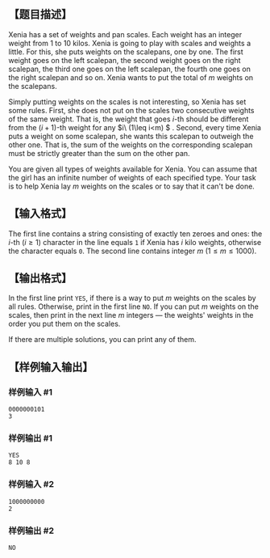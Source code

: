 ## 【题目描述】

Xenia has a set of weights and pan scales. Each weight has an integer weight from $1$ to $10$ kilos. Xenia is going to play with scales and weights a little. For this, she puts weights on the scalepans, one by one. The first weight goes on the left scalepan, the second weight goes on the right scalepan, the third one goes on the left scalepan, the fourth one goes on the right scalepan and so on. Xenia wants to put the total of $m$ weights on the scalepans.

Simply putting weights on the scales is not interesting, so Xenia has set some rules. First, she does not put on the scales two consecutive weights of the same weight. That is, the weight that goes $i$-th should be different from the $(i+1)$-th weight for any $i\ (1\leq i<m) $ . Second, every time Xenia puts a weight on some scalepan, she wants this scalepan to outweigh the other one. That is, the sum of the weights on the corresponding scalepan must be strictly greater than the sum on the other pan.

You are given all types of weights available for Xenia. You can assume that the girl has an infinite number of weights of each specified type. Your task is to help Xenia lay $m$ weights on the scales or to say that it can't be done.

## 【输入格式】

The first line contains a string consisting of exactly ten zeroes and ones: the $i$-th $(i\geq 1)$ character in the line equals `1` if Xenia has $i$ kilo weights, otherwise the character equals `0`. The second line contains integer $m\ (1\leq m\leq 1000)$.

## 【输出格式】

In the first line print `YES`, if there is a way to put $m$ weights on the scales by all rules. Otherwise, print in the first line `NO`. If you can put $m$ weights on the scales, then print in the next line $m$ integers — the weights' weights in the order you put them on the scales.

If there are multiple solutions, you can print any of them.

## 【样例输入输出】

### 样例输入 #1

```
0000000101
3
```

### 样例输出 #1

```
YES
8 10 8
```

### 样例输入 #2

```
1000000000
2
```

### 样例输出 #2

```
NO
```
